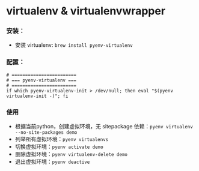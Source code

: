 # virtualenv & virtualenvwrapper
### 安装：
- 安装 virtualenv: `brew install pyenv-virtualenv`
### 配置：
```
# ========================
# === pyenv-virtualenv ===
# ========================
if which pyenv-virtualenv-init > /dev/null; then eval "$(pyenv virtualenv-init -)"; fi
```
### 使用
- 根据当前python，创建虚拟环境，无 sitepackage 依赖：`pyenv virtualenv --no-site-packages demo`
- 列举所有虚拟环境：`pyenv virtualenvs`
- 切换虚拟环境：`pyenv activate demo`
- 删除虚拟环境：`pyenv virtualenv-delete demo`
- 退出虚拟环境：`pyenv deactive`